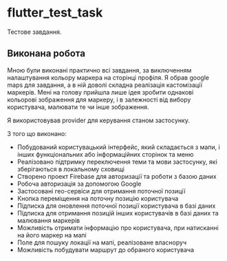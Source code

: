 # flutter_test_task

Тестове завдання.

## Виконана робота

Мною були виконані практично всі завдання, за виключенням налаштування кольору маркера на сторінці профіля.
Я обрав google maps для завдання, а в ній доволі складна реалізація кастомізації маркерів. Мені на голову прийшла лише ідея зробити однакові кольорові зображення для маркеру, і в залежності від вибору користувача, малювати те чи інше зображення.

Я використовував provider для керування станом застосунку.

З того що виконано:

  - Побудований користувацький інтерфейс, який складається з мапи, і інших функціональних або інформаційних сторінок та меню
  - Реалізовано підтримку переключення теми та мови застосунку, які зберігаються в локальному сховищі
  - Створено проект Firebase для авторизації та роботи з базою даних
  - Робоча авторизація за допомогою Google
  - Застосовані гео-сервіси для отримання поточної позиції 
  - Кнопка переміщення на поточну позицію користувача
  - Підписка для оновлення поточної позиції користувача в базі даних
  - Підписка для отримання позицій інших користувачів в базі даних та малювання маркерів
  - Можливість отримати інформацію про користувача, при натисканні на його маркер на мапі
  - Поле для пошуку локації на мапі, реалізоване власноруч
  - Можливість побудувати маршрут до обраного користувача

